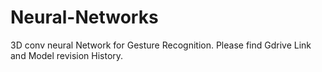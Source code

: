 # Neural-Networks
3D conv neural Network for Gesture Recognition. Please find Gdrive Link and Model revision History. 

